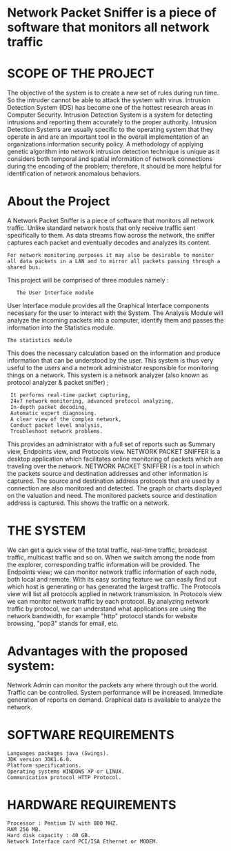 
# Network Packet Sniffer is a piece of software that monitors all network traffic

# SCOPE OF THE PROJECT

The objective of the system is to create a new set of rules during run time. So the intruder cannot be able to attack the system with virus. 
Intrusion Detection System (IDS) has become one of the hottest research areas in Computer Security.
Intrusion Detection System is a system for detecting intrusions and reporting them accurately to the proper authority. Intrusion Detection Systems are usually specific to the operating system that they operate in and are an important tool in the overall implementation of an organizations information security policy.
A methodology of applying genetic algorithm into network intrusion detection technique is unique as it considers both temporal and spatial information of network connections during the encoding of the problem; therefore, it should be more helpful for identification of network anomalous behaviors.

# About the Project

A Network Packet Sniffer is a piece of software that monitors all network traffic. Unlike standard network hosts that only receive traffic sent specifically to them. As data streams flow across the network, the sniffer captures each packet and eventually decodes and analyzes its content. 

    For network monitoring purposes it may also be desirable to monitor all data packets in a LAN and to mirror all packets passing through a shared bus.

This project will be comprised of three modules namely : 

       The User Interface module
User Interface module provides all the Graphical Interface components necessary for the user to interact with the System.
The Analysis Module will analyze the incoming packets into a computer, identify them and passes the information into the Statistics module.

    The statistics module
This does the necessary calculation based on the information and produce information that can be understood by the user.
This system is thus very useful to the users and a network administrator responsible for monitoring things on a network.
This system is a network analyzer (also known as protocol analyzer & packet sniffer) ;

     It performs real-time packet capturing, 
     24x7 network monitoring, advanced protocol analyzing, 
     In-depth packet decoding,
     Automatic expert diagnosing. 
     A clear view of the complex network, 
     Conduct packet level analysis,
     Troubleshoot network problems.
     
This provides an administrator with a full set of reports such as Summary view, Endpoints view, and Protocols view.
NETWORK PACKET SNIFFER is a desktop application which facilitates online monitoring of packets which are traveling over the network.
NETWORK PACKET SNIFFER I is a tool in which the packets source and destination addresses and other information is captured.
The source and destination address protocols that are used by a connection are also monitored and detected.
The graph or charts displayed on the valuation and need.
The monitored packets source and destination address is captured. This shows the traffic on a network.

# THE SYSTEM

We can get a quick view of the total traffic, real-time traffic, broadcast traffic, multicast traffic and so on. When we switch among the node from the explorer, corresponding traffic information will be provided.
The Endpoints view; we can monitor network traffic information of each node, both local and remote. With its easy sorting feature we can easily find out which host is generating or has generated the largest traffic.
The Protocols view will list all protocols applied in network transmission.
In Protocols view we can monitor network traffic by each protocol. By analyzing network traffic by protocol, we can understand what applications are using the network bandwidth, for example "http" protocol stands for website browsing, "pop3" stands for email, etc.

# Advantages with the proposed system:

Network Admin can monitor the packets any where through out the world.
Traffic can be controlled.
System performance will be increased.
Immediate generation of reports on demand.
Graphical data is available to analyze the network.

# SOFTWARE REQUIREMENTS

    Languages packages java (Swings).
    JDK version JDK1.6.0.
    Platform specifications.
    Operating systems WINDOWS XP or LINUX.
    Communication protocol HTTP Protocol.

# HARDWARE REQUIREMENTS

    Processor : Pentium IV with 800 MHZ.
    RAM 256 MB.
    Hard disk capacity : 40 GB.
    Network Interface card PCI/ISA Ethernet or MODEM.
